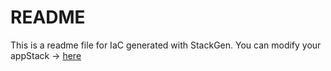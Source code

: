 # README
This is a readme file for IaC generated with StackGen.
You can modify your appStack -> [here](http://main.dev.stackgen.com/appstacks/9684c099-78bd-423c-bcf5-f1fba9079786)
